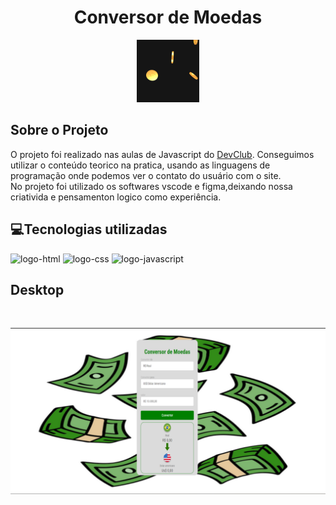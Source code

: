 <h1 align ="center"> Conversor de Moedas </h1>

<p align="center"> <img  src="./assets/moeda.gif" height="100px"></p>

## Sobre o Projeto

O projeto foi realizado nas  aulas  de Javascript do <a href="https://rodolfomori.com.br/devclub/">DevClub</a>. Conseguimos utilizar o conteúdo teorico na pratica, usando as linguagens de programação onde podemos ver o contato do usuário com o site.
<br>
No projeto foi utilizado os softwares vscode e figma,deixando nossa criativida e pensamenton logico como experiência.
<br>
## 💻Tecnologias utilizadas

<div>
<img  src="https://img.shields.io/badge/HTML5-E34F26?style=for-the-badge&logo=html5&logoColor=white" alt="logo-html">
<img src="https://img.shields.io/badge/CSS3-1572B6?style=for-the-badge&logo=css3&logoColor=white" alt="logo-css">
<img src="https://img.shields.io/badge/JavaScript-323330?style=for-the-badge&logo=javascript&logoColor=F7DF1E" alt="logo-javascript">
</div>

## Desktop
<div>
  <br>
  <p align ="center"> <img src="./assets/conversor.png" weigth ="600px"></p>
</div>
